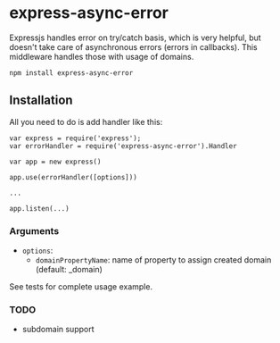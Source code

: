 # express-async-error

Expressjs handles error on try/catch basis, which is very helpful, but doesn't take care of asynchronous errors (errors in callbacks). This middleware handles those with usage of domains.

    npm install express-async-error

## Installation

All you need to do is add handler like this:

    var express = require('express');
    var errorHandler = require('express-async-error').Handler

    var app = new express()

    app.use(errorHandler([options]))

    ...

    app.listen(...)

### Arguments

- `options`:
    - ``domainPropertyName``: name of property to assign created domain (default: _domain)


See tests for complete usage example.


### TODO
 - subdomain support